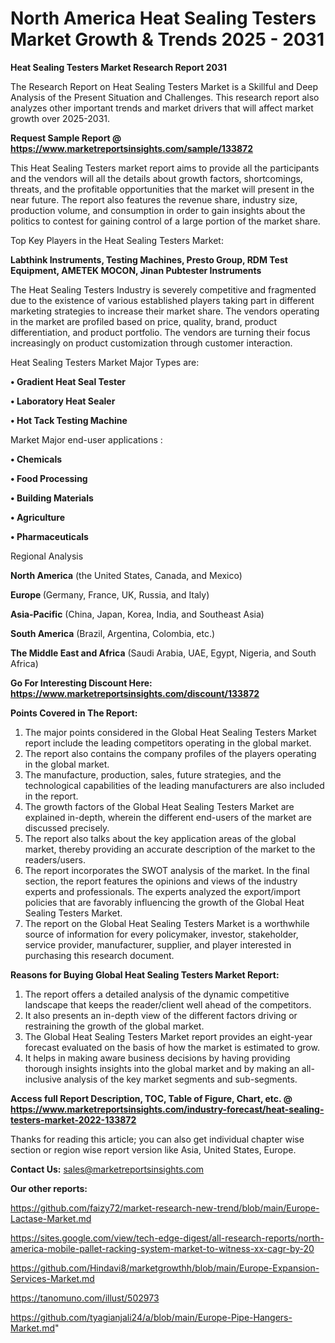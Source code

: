 # North America Heat Sealing Testers Market Growth & Trends 2025 - 2031

<strong>Heat Sealing Testers Market Research Report 2031</strong>

The Research Report on Heat Sealing Testers Market is a Skillful and Deep Analysis of the Present Situation and Challenges. This research report also analyzes other important trends and market drivers that will affect market growth over 2025-2031.

<strong>Request Sample Report @ <a href=https://www.marketreportsinsights.com/sample/133872>https://www.marketreportsinsights.com/sample/133872</a></strong>

This Heat Sealing Testers market report aims to provide all the participants and the vendors will all the details about growth factors, shortcomings, threats, and the profitable opportunities that the market will present in the near future. The report also features the revenue share, industry size, production volume, and consumption in order to gain insights about the politics to contest for gaining control of a large portion of the market share.

Top Key Players in the Heat Sealing Testers Market:

<strong>Labthink Instruments, Testing Machines, Presto Group, RDM Test Equipment, AMETEK MOCON, Jinan Pubtester Instruments</strong>

The Heat Sealing Testers Industry is severely competitive and fragmented due to the existence of various established players taking part in different marketing strategies to increase their market share. The vendors operating in the market are profiled based on price, quality, brand, product differentiation, and product portfolio. The vendors are turning their focus increasingly on product customization through customer interaction.

Heat Sealing Testers Market Major Types are:

<strong>• Gradient Heat Seal Tester

• Laboratory Heat Sealer

• Hot Tack Testing Machine</strong>

Market Major end-user applications :

<strong>• Chemicals

• Food Processing

• Building Materials

• Agriculture

• Pharmaceuticals</strong>

Regional Analysis

</u><strong><b>North America</b></strong> (the United States, Canada, and Mexico)

<strong><b>Europe </b></strong>(Germany, France, UK, Russia, and Italy)

<strong><b>Asia-Pacific</b></strong> (China, Japan, Korea, India, and Southeast Asia)

<strong><b>South America</b></strong> (Brazil, Argentina, Colombia, etc.)

<strong><b>The Middle East and Africa</b></strong> (Saudi Arabia, UAE, Egypt, Nigeria, and South Africa)

<strong>Go For Interesting Discount Here: <a href=https://www.marketreportsinsights.com/discount/133872>https://www.marketreportsinsights.com/discount/133872</a></strong>

<strong>Points Covered in The Report:</strong>
<ol>
  <li>The major points considered in the Global Heat Sealing Testers Market report include the leading competitors operating in the global market.</li>
  <li>The report also contains the company profiles of the players operating in the global market.</li>
  <li>The manufacture, production, sales, future strategies, and the technological capabilities of the leading manufacturers are also included in the report.</li>
  <li>The growth factors of the Global Heat Sealing Testers Market are explained in-depth, wherein the different end-users of the market are discussed precisely.</li>
  <li>The report also talks about the key application areas of the global market, thereby providing an accurate description of the market to the readers/users.</li>
  <li>The report incorporates the SWOT analysis of the market. In the final section, the report features the opinions and views of the industry experts and professionals. The experts analyzed the export/import policies that are favorably influencing the growth of the Global Heat Sealing Testers Market.</li>
  <li>The report on the Global Heat Sealing Testers Market is a worthwhile source of information for every policymaker, investor, stakeholder, service provider, manufacturer, supplier, and player interested in purchasing this research document.</li>
</ol>
<strong>Reasons for Buying Global Heat Sealing Testers Market Report:</strong>

<ol>
  <li>The report offers a detailed analysis of the dynamic competitive landscape that keeps the reader/client well ahead of the competitors.</li>
  <li>It also presents an in-depth view of the different factors driving or restraining the growth of the global market.</li>
  <li>The Global Heat Sealing Testers Market report provides an eight-year forecast evaluated on the basis of how the market is estimated to grow.</li>
  <li>It helps in making aware business decisions by having providing thorough insights insights into the global market and by making an all-inclusive analysis of the key market segments and sub-segments.</li>
</ol>
<strong>Access full Report Description, TOC, Table of Figure, Chart, etc. @ <a href=https://www.marketreportsinsights.com/industry-forecast/heat-sealing-testers-market-2022-133872>https://www.marketreportsinsights.com/industry-forecast/heat-sealing-testers-market-2022-133872</a></strong>


Thanks for reading this article; you can also get individual chapter wise section or region wise report version like Asia, United States, Europe.

<strong>Contact Us:</strong>
sales@marketreportsinsights.com

<strong>Our other reports:</strong>

<a href=https://github.com/faizy72/market-research-new-trend/blob/main/Europe-Lactase-Market.md>https://github.com/faizy72/market-research-new-trend/blob/main/Europe-Lactase-Market.md</a>

<a href=https://sites.google.com/view/tech-edge-digest/all-research-reports/north-america-mobile-pallet-racking-system-market-to-witness-xx-cagr-by-20>https://sites.google.com/view/tech-edge-digest/all-research-reports/north-america-mobile-pallet-racking-system-market-to-witness-xx-cagr-by-20</a>

<a href=https://github.com/Hindavi8/marketgrowthh/blob/main/Europe-Expansion-Services-Market.md>https://github.com/Hindavi8/marketgrowthh/blob/main/Europe-Expansion-Services-Market.md</a>

<a href=https://tanomuno.com/illust/502973>https://tanomuno.com/illust/502973</a>

<a href=https://github.com/tyagianjali24/a/blob/main/Europe-Pipe-Hangers-Market.md>https://github.com/tyagianjali24/a/blob/main/Europe-Pipe-Hangers-Market.md</a>"
